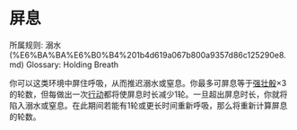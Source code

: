 # 屏息

所属规则: 溺水 (%E6%BA%BA%E6%B0%B4%201b4d619a067b800a9357d86c125290e8.md)
Glossary: Holding Breath

你可以这类环境中屏住呼吸，从而推迟溺水或窒息。你最多可屏息等于[强壮骰](%E5%BC%BA%E5%A3%AE%E9%AA%B0%201b3d619a067b806094ebcc0abdf4ba13.md)×3的轮数，但每做出一次[行动](%E8%A1%8C%E5%8A%A8%201b5d619a067b80358481f4e8946e320c.md)都将使屏息时长减少1轮。一旦超出屏息时长，你就将陷入溺水或窒息。在此期间若能有1轮或更长时间重新呼吸，那么将重新计算屏息的轮数。